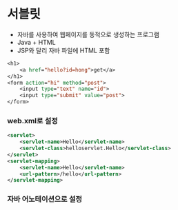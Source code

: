 # 서블릿
- 자바를 사용하여 웹페이지를 동적으로 생성하는 프로그램
- Java + HTML
- JSP와 달리 자바 파일에 HTML 포함
```jsp
<h1>
    <a href="hello?id=hong">get</a>
</h1>
<form action="hi" method="post">
    <input type="text" name="id">
    <input type="submit" value="post">
</form>
```

### web.xml로 설정
```xml
<servlet>
    <servlet-name>Hello</servlet-name>
    <servlet-class>helloservlet.Hello</servlet-class>
</servlet>
<servlet-mapping>
    <servlet-name>Hello</servlet-name>
    <url-pattern>/hello</url-pattern>
</servlet-mapping>
```

### 자바 어노테이션으로 설정